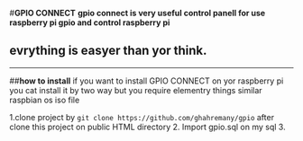 
#**GPIO CONNECT**
**gpio connect is very useful control panell for use raspberry pi gpio and  control raspberry pi**



**evrything is easyer than yor think.**
-----------------------------------


----------


##**how to install**
if you want to install GPIO CONNECT on yor raspberry pi you cat install it by two way but you require elementry things similar raspbian os
iso file 

1.clone project by  `git clone https://github.com/ghahremany/gpio` after clone this project on public HTML  directory
2. Import gpio.sql on my sql 
3. 
